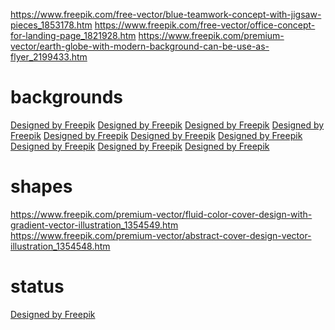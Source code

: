 https://www.freepik.com/free-vector/blue-teamwork-concept-with-jigsaw-pieces_1853178.htm
https://www.freepik.com/free-vector/office-concept-for-landing-page_1821928.htm
https://www.freepik.com/premium-vector/earth-globe-with-modern-background-can-be-use-as-flyer_2199433.htm

# backgrounds
<a href='https://www.freepik.com/free-vector/blue-business-background_2247400.htm'>Designed by Freepik</a>
<a href='https://www.freepik.com/free-vector/abstract-background-with-dots-and-lines_2348138.htm'>Designed by Freepik</a>
<a href='https://www.freepik.com/free-vector/abstract-lines-forming-tunner-shape-background_2032528.htm'>Designed by Freepik</a>
<a href='https://www.freepik.com/free-vector/abstract-shiny-blue-wave-background-vector_1925027.htm'>Designed by Freepik</a>
<a href='https://www.freepik.com/free-vector/abstract-technology-background-with-light-effect_1107213.htm'>Designed by Freepik</a>
<a href='https://www.freepik.com/free-psd/purple-design-background_1150238.htm'>Designed by Freepik</a>
<a href='https://www.freepik.com/free-vector/technology-background-in-abstract-style_2382980.htm'>Designed by Freepik</a>
<a href='https://www.freepik.com/free-vector/augmented-reality-background-in-isometric-style_2317769.htm'>Designed by Freepik</a>
<a href='https://www.freepik.com/free-vector/augmented-reality-background-with-device_2317135.htm'>Designed by Freepik</a>
<a href='https://www.freepik.com/free-vector/landing-page-template-for-a-website_1989849.htm'>Designed by Freepik</a>

# shapes
https://www.freepik.com/premium-vector/fluid-color-cover-design-with-gradient-vector-illustration_1354549.htm
https://www.freepik.com/premium-vector/abstract-cover-design-vector-illustration_1354548.htm

# status
<a href='https://www.freepik.com/free-vector/404-error-concept-with-laptop_1534899.htm'>Designed by Freepik</a>
